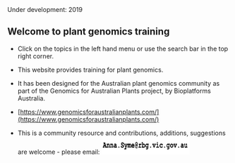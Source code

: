 <br>
<br>

<ss>Under development: 2019</ss>

## Welcome to plant genomics training

* Click on the topics in the left hand menu or use the search bar in the top right corner.

* This website provides training for plant genomics.

* It has been designed for the Australian plant genomics community as part of the Genomics for Australian Plants project, by Bioplatforms Australia.

* [https://www.genomicsforaustralianplants.com/](https://www.genomicsforaustralianplants.com/)

* This is a community resource and contributions, additions, suggestions are welcome - please email:   <img src="email.png" height="40" width="200"/>
